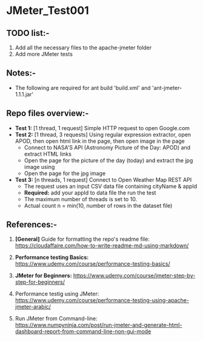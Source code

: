 # JMeter_Test001


## TODO list:-

1. Add all the necessary files to the apache-jmeter folder
2. Add more JMeter tests

## **Notes:-**
* The following are required for ant build 'build.xml' and 'ant-jmeter-1.1.1.jar'

## Repo files overview:-

* **Test 1:** [1 thread, 1 request] Simple HTTP request to open Google.com 
* **Test 2:** [1 thread, 3 requests] Using regular expression extractor, open APOD, then open html link in the page, then open image in the page
    - Connect to NASA'S API (Astronomy Picture of the Day: APOD) and extract HTML links
    - Open the page for the picture of the day (today) and extract the jpg image using
    - Open the page for the jpg image  
* **Test 3:** [n threads, 1 request] Connect to Open Weather Map REST API
    - The request uses an input CSV data file containing cityName & appId    
    - **Required:** add your appId to data file the run the test
    - The maximum number of threads is set to 10.
    - Actual count n = min(10, number of rows in the dataset file)


## References:-

1. **[General]** Guide for formatting the repo's readme file:
https://cloudaffaire.com/how-to-write-readme-md-using-markdown/

2. **Performance testing Basics:**
https://www.udemy.com/course/performance-testing-basics/

2. **JMeter for Beginners:**
https://www.udemy.com/course/jmeter-step-by-step-for-beginners/

3. Performance testig using JMeter:
https://www.udemy.com/course/performance-testing-using-apache-jmeter-arabic/

4. Run JMeter from Command-line:
https://www.numpyninja.com/post/run-jmeter-and-generate-html-dashboard-report-from-command-line-non-gui-mode


